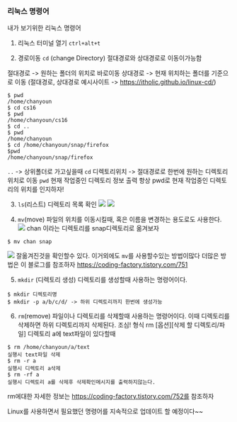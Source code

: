 ### 리눅스 명령어

내가 보기위한 리눅스 명령어 

1. 리눅스 터미널 열기 `ctrl+alt+t`

2. 경로이동 ` cd ` (change Directory)
절대경로와 상대경로로 이동이가능함

절대경로 -> 원하는 폴더의 위치로 바로이동
상대경로 -> 현재 위치하는 폴더를 기준으로 이동 
(절대경로, 상대경로 예시사이트 -> https://itholic.github.io/linux-cd/)


~~~
$ pwd
/home/chanyoun
$ cd cs16
$ pwd
/home/chanyoun/cs16
$ cd ..
$ pwd
/home/chanyoun
$ cd /home/chanyoun/snap/firefox
$pwd
/home/chanyoun/snap/firefox
~~~

`..` -> 상위폴더로 가고싶을때
`cd` 디렉토리위치 -> 절대경로로 한번에 원하는 디렉토리 위치로 이동
`pwd` 현재 작업중인 디렉토리 정보 출력
항상 pwd로 현재 작업중인 디렉토리의 위치를 인지하자!


3. `ls`(리스트)
디렉토리 목록 확인
![](https://velog.velcdn.com/images/cdbchan/post/927390ee-9934-4705-88cd-4bdf81ab20af/image.PNG)
![](https://velog.velcdn.com/images/cdbchan/post/64a29b6a-c35d-4b4d-905c-0de283a1a47b/image.PNG)

4. `mv`(move)
파일의 위치를 이동시킬때, 혹은 이름을 변경하는 용도로도 사용한다. 
![](https://velog.velcdn.com/images/cdbchan/post/9a41cddc-e623-40d6-bc06-b81deb3b950c/image.PNG)
chan 이라는 디렉토리를 snap디렉토리로 옮겨보자
~~~ 
$ mv chan snap
~~~
![](https://velog.velcdn.com/images/cdbchan/post/a30654e8-4722-4864-b8f3-c55a33283680/image.PNG)
잘옮겨진것을 확인할수 있다. 
이거외에도 `mv`를 사용할수있는 방법이많다 더많은 방법은 이 블로그를 참조하자 https://coding-factory.tistory.com/751

5. `mkdir` (디렉토리 생성)
디렉토리를 생성할때 사용하는 명령어이다.
~~~
$ mkdir 디렉토리명
$ mkdir -p a/b/c/d/ -> 하위 디렉토리까지 한번에 생성가능
~~~

6. `rm`(remove)
파일이나 디렉토리를 삭제할때 사용하는 명령어이다.
이때 디렉토리를 삭제하면 하위 디렉토리까지 삭제된다. 조심!
형식 rm [옵션][삭제 할 디렉토리/파일]
디렉토리 a에 text파일이 있다할때
~~~
$ rm /home/chanyoun/a/text
실행시 text파일 삭제
$ rm -r a
실행시 디렉토리 a삭제
$ rm -rf a 
실행시 디렉토리 a를 삭제후 삭제확인메시지를 출력하지않는다.
~~~
rm에대한 자세한 정보는  https://coding-factory.tistory.com/752를 참조하자

Linux를 사용하면서 필요했던 명령어를 지속적으로 업데이트 할 예정이다~~